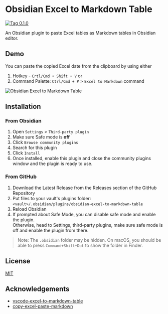 # Obsidian Excel to Markdown Table

[![Tag 0.1.0](https://img.shields.io/badge/tag-0.1.0-blue)](https://github.com/ganesshkumar/obsidian-excel-to-markdown-table/releases/tag/0.1.0) 

An Obsidian plugin to paste Excel tables as Markdown tables in Obsidian editor.

## Demo

You can paste the copied Excel date from the clipboard by using either

1. Hotkey - `Crtl/Cmd + Shift + V` or 
2. Command Palette: `Ctrl/Cmd + P` > `Excel to Markdown` command

![Obsidian Excel to Markdown Table](https://user-images.githubusercontent.com/2135089/151919147-8315155a-0972-4152-a8cc-70f835b6dece.gif)

## Installation

### From Obsidian

1. Open `Settings` > `Third-party plugin`
2. Make sure Safe mode is **off**
3. Click `Browse community plugins`
4. Search for this plugin
5. Click `Install`
6. Once installed, enable this plugin and close the community plugins window and the plugin is ready to use.

### From GitHub

1. Download the Latest Release from the Releases section of the GitHub Repository
2. Put files to your vault's plugins folder: `<vault>/.obsidian/plugins/obsidian-excel-to-markdown-table`  
3. Reload Obsidian
4. If prompted about Safe Mode, you can disable safe mode and enable the plugin.  
    Otherwise, head to Settings, third-party plugins, make sure safe mode is off and enable the plugin from there.

> Note: The `.obsidian` folder may be hidden. On macOS, you should be able to press `Command+Shift+Dot` to show the folder in Finder.


## License
[MIT](LICENSE)

## Acknowledgements

 - [vscode-excel-to-markdown-table](https://github.com/csholmq/vscode-excel-to-markdown-table)
 - [copy-excel-paste-markdown](https://github.com/thisdavej/copy-excel-paste-markdown)

